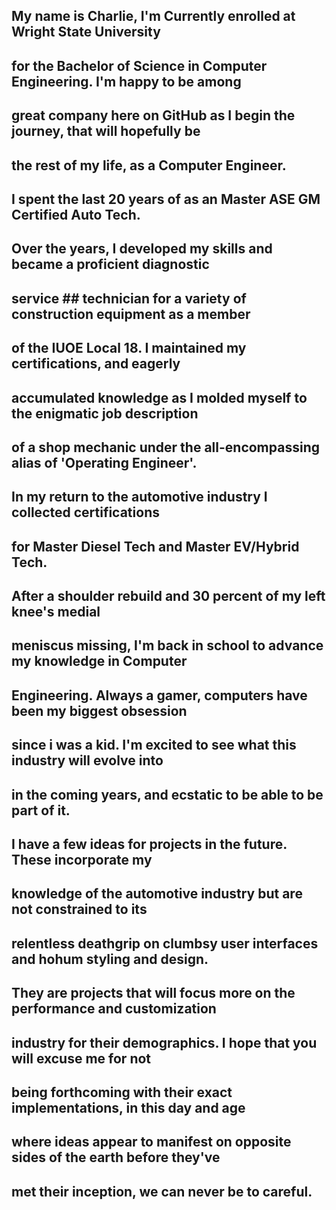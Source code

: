 ##      My name is Charlie, I'm Currently enrolled at Wright State University 
## for the Bachelor of Science in Computer Engineering.  I'm happy to be among 
## great company here on GitHub as I begin the journey, that will hopefully be 
## the rest of my life, as a Computer Engineer.
## 
##     I spent the last 20 years of as an Master ASE GM Certified Auto Tech.
## Over the years, I developed my skills and became a proficient diagnostic 
## service ## technician for a variety of construction equipment as a member
## of the IUOE Local 18. I maintained my certifications, and eagerly
## accumulated knowledge as I molded myself to the enigmatic job description 
## of a shop mechanic under the all-encompassing alias of 'Operating Engineer'.  
## In my return to the automotive industry I collected certifications
## for Master Diesel Tech and Master EV/Hybrid Tech.  
##
##     After a shoulder rebuild and 30 percent of my left knee's medial 
## meniscus missing, I'm back in school to advance my knowledge in Computer 
## Engineering.  Always a gamer, computers have been my biggest obsession 
## since i was a kid. I'm excited to see what this industry will evolve into 
## in the coming years, and ecstatic to be able to be part of it.
##
##     I have a few ideas for projects in the future.  These incorporate my 
## knowledge of the automotive industry but are not constrained to its 
## relentless deathgrip on clumbsy user interfaces and hohum styling and design.  
## They are projects that will focus more on the performance and customization 
## industry for their demographics.  I hope that you will excuse me for not 
## being forthcoming with their exact implementations, in this day and age 
## where ideas appear to manifest on opposite sides of the earth before they've 
## met their inception, we can never be to careful. 

